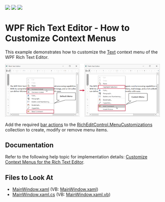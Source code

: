 <!-- default badges list -->
![](https://img.shields.io/endpoint?url=https://codecentral.devexpress.com/api/v1/VersionRange/128607567/21.2.7%2B)
[![](https://img.shields.io/badge/Open_in_DevExpress_Support_Center-FF7200?style=flat-square&logo=DevExpress&logoColor=white)](https://supportcenter.devexpress.com/ticket/details/T537265)
[![](https://img.shields.io/badge/📖_How_to_use_DevExpress_Examples-e9f6fc?style=flat-square)](https://docs.devexpress.com/GeneralInformation/403183)
<!-- default badges end -->
# WPF Rich Text Editor - How to Customize Context Menus 

This example demonstrates how to customize the [Text](https://docs.devexpress.com/WPF/119034/controls-and-libraries/rich-text-editor/visual-elements/pop-up-menus) context menu of the WPF Rich Text Editor.

![Custom context menu for the Rich Text Editor](./media/rich-text-editor-custom-context-menu.png)

Add the required [bar actions](https://docs.devexpress.com/WPF/7045/controls-and-libraries/ribbon-bars-and-menu/bars/bar-actions) to the [RichEditControl.MenuCustomizations](https://docs.devexpress.com/WPF/DevExpress.Xpf.RichEdit.RichEditControl.MenuCustomizations) collection to create, modify or remove menu items.

## Documentation

Refer to the following help topic for implementation details: [Customize Context Menus for the Rich Text Editor](https://docs.devexpress.com/WPF/119036/controls-and-libraries/rich-text-editor/examples/ui-customization/how-to-modify-add-or-remove-items-in-context-menu).

## Files to Look At

* [MainWindow.xaml](./CS/WpfRichEditorMenuCustomization/MainWindow.xaml) (VB: [MainWindow.xaml](./VB/WpfRichEditorMenuCustomization/MainWindow.xaml))
* [MainWindow.xaml.cs](./CS/WpfRichEditorMenuCustomization/MainWindow.xaml.cs) (VB: [MainWindow.xaml.vb](./VB/WpfRichEditorMenuCustomization/MainWindow.xaml.vb))
